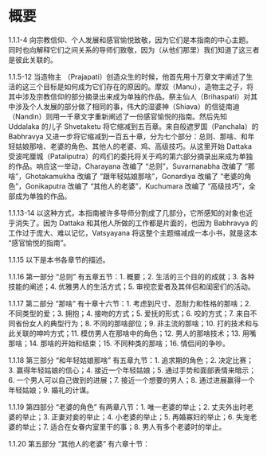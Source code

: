 # 概要

1.1.1-4 向宗教信仰、个人发展和感官愉悦致敬，因为它们是本指南的中心主题。同时也向解释它们之间关系的导师们致敬，因为（从他们那里）我们知道了这三者是彼此关联的。

1.1.5-12 当造物主 （Prajapati）创造众生的时候，他首先用十万章文字阐述了生活的这三个目标是如何成为它们存在的原因的。摩奴（Manu），造物主之子，将其中涉及宗教信仰的部分摘录出来成为单独的作品。祭主仙人（Brihaspati）对其中涉及个人发展的部分做了相同的事，伟大的湿婆神（Shiava）的信徒南迪（Nandin）则用一千章文字重新阐述了一份感官愉悦的指南。然后先知
Uddalaka 的儿子 Shvetaketu 将它缩减到五百章。来自般遮罗国（Panchala）的
Babhravya 又进一步将它缩减到一百五十章，分为七个部分：总则、那啥、和年轻姑娘那啥、老婆的角色、其他人的老婆、鸡、高级技巧。从这里开始 Dattaka 受波咤厘城（Pataliputra）的鸡们的委托将关于鸡的第六部分摘录出来成为单独的作品。响应这一举动，Charayana
改编了 “总则”，Suvarnanabha 改编了 “那啥”，Ghotakamukha
改编了 “跟年轻姑娘那啥”，Gonardiya
改编了 “老婆的角色”，Gonikaputra
改编了 “其他人的老婆”，Kuchumara 改编了 “高级技巧”，全部成为单独的作品。

1.1.13-14 以这种方式，本指南被许多导师分割成了几部分，它所感知的对象也近乎消失了。因为 Dattaka 和其他人所做的工作都是片面的，也因为
Babhravya 的工作过于庞大、难以记忆，Vatsyayana
将这整个主题缩减成一本小书，就是这本 “感官愉悦的指南”。

1.1.15 以下是本书各章节的描述。

1.1.16 第一部分 “总则” 有五章五节：1.
概要；2. 生活的三个目的的成就；3. 各种技能的阐述；4.
优雅男人的生活方式；5. 审视恋爱者及其伴侣和闺密们的活动。

1.1.17 第二部分 “那啥” 有十章十六节：1.
考虑到尺寸、忍耐力和性格的那啥；2. 不同类型的爱；3. 拥抱；4.
接吻的方式；5. 爱抚的形式；6. 咬的方式；7.
来自不同省份女人的典型行为；8. 不同的那啥部位；9.
非主流的那啥；10. 打的技术和与此关联的呻吟方式；11.
模仿男人在那啥中的角色；12. 男人的那啥技术；13. 用嘴那啥；14.
那啥的开始和结束；15. 不同种类的那啥；16. 情侣间的争吵。

1.1.18 第三部分 “和年轻姑娘那啥” 有五章九节：1.
追求期的角色；2. 决定比赛；3. 赢得年轻姑娘的信心；4.
接近一个年轻姑娘；5. 通过手势和面部表情来暗示；6.
一个男人可以自己做到的进展；7. 接近一个想要的男人；8.
通过进展赢得一个年轻姑娘；9. 婚礼的计谋。

1.1.19 第四部分 “老婆的角色” 有两章八节：1.
唯一老婆的举止；2. 丈夫外出时老婆的举止；3. 正妻对妾的举止；4.
小老婆的举止；5. 再婚寡妇的举止；6. 失宠老婆的举止；7.
适合在女眷内室里干的事；8.
男人有多个老婆时的举止。

1.1.20 第五部分 “其他人的老婆” 有六章十节：
